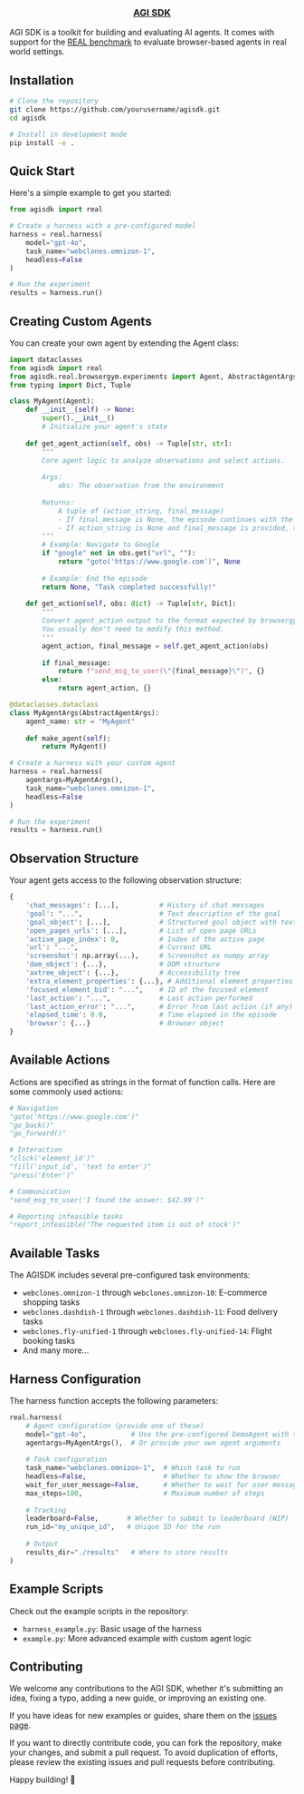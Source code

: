 <p align="center">
  <a href="https://theagi.company">
    <h3 align="center">AGI SDK</h3>
  </a>
</p>

AGI SDK is a toolkit for building and evaluating AI agents. It comes with support for the [REAL benchmark](https://realevals.xyz) to evaluate browser-based agents in real world settings.

## Installation

```bash
# Clone the repository
git clone https://github.com/yourusername/agisdk.git
cd agisdk

# Install in development mode
pip install -e .
```

## Quick Start

Here's a simple example to get you started:

```python
from agisdk import real

# Create a harness with a pre-configured model
harness = real.harness(
    model="gpt-4o",
    task_name="webclones.omnizon-1",
    headless=False
)

# Run the experiment
results = harness.run()
```

## Creating Custom Agents

You can create your own agent by extending the Agent class:

```python
import dataclasses
from agisdk import real
from agisdk.real.browsergym.experiments import Agent, AbstractAgentArgs
from typing import Dict, Tuple

class MyAgent(Agent):
    def __init__(self) -> None:
        super().__init__()
        # Initialize your agent's state
        
    def get_agent_action(self, obs) -> Tuple[str, str]:
        """
        Core agent logic to analyze observations and select actions.
        
        Args:
            obs: The observation from the environment
            
        Returns:
            A tuple of (action_string, final_message)
            - If final_message is None, the episode continues with the given action
            - If action_string is None and final_message is provided, the episode ends
        """
        # Example: Navigate to Google
        if "google" not in obs.get("url", ""):
            return "goto('https://www.google.com')", None
            
        # Example: End the episode
        return None, "Task completed successfully!"
    
    def get_action(self, obs: dict) -> Tuple[str, Dict]:
        """
        Convert agent_action output to the format expected by browsergym.
        You usually don't need to modify this method.
        """
        agent_action, final_message = self.get_agent_action(obs)
        
        if final_message:
            return f"send_msg_to_user(\"{final_message}\")", {}
        else:
            return agent_action, {}

@dataclasses.dataclass
class MyAgentArgs(AbstractAgentArgs):
    agent_name: str = "MyAgent"
    
    def make_agent(self):
        return MyAgent()

# Create a harness with your custom agent
harness = real.harness(
    agentargs=MyAgentArgs(),
    task_name="webclones.omnizon-1",
    headless=False
)

# Run the experiment
results = harness.run()
```

## Observation Structure

Your agent gets access to the following observation structure:

```python
{
    'chat_messages': [...],          # History of chat messages
    'goal': "...",                   # Text description of the goal
    'goal_object': [...],            # Structured goal object with text and images
    'open_pages_urls': [...],        # List of open page URLs
    'active_page_index': 0,          # Index of the active page
    'url': "...",                    # Current URL
    'screenshot': np.array(...),     # Screenshot as numpy array
    'dom_object': {...},             # DOM structure
    'axtree_object': {...},          # Accessibility tree
    'extra_element_properties': {...}, # Additional element properties
    'focused_element_bid': "...",    # ID of the focused element
    'last_action': "...",            # Last action performed
    'last_action_error': "...",      # Error from last action (if any)
    'elapsed_time': 0.0,             # Time elapsed in the episode
    'browser': {...}                 # Browser object
}
```

## Available Actions

Actions are specified as strings in the format of function calls. Here are some commonly used actions:

```python
# Navigation
"goto('https://www.google.com')"
"go_back()"
"go_forward()"

# Interaction
"click('element_id')"
"fill('input_id', 'text to enter')"
"press('Enter')"

# Communication
"send_msg_to_user('I found the answer: $42.99')"

# Reporting infeasible tasks
"report_infeasible('The requested item is out of stock')"
```

## Available Tasks

The AGISDK includes several pre-configured task environments:

- `webclones.omnizon-1` through `webclones.omnizon-10`: E-commerce shopping tasks
- `webclones.dashdish-1` through `webclones.dashdish-11`: Food delivery tasks
- `webclones.fly-unified-1` through `webclones.fly-unified-14`: Flight booking tasks
- And many more...

## Harness Configuration

The harness function accepts the following parameters:

```python
real.harness(
    # Agent configuration (provide one of these)
    model="gpt-4o",           # Use the pre-configured DemoAgent with this model
    agentargs=MyAgentArgs(),  # Or provide your own agent arguments
    
    # Task configuration
    task_name="webclones.omnizon-1",  # Which task to run
    headless=False,                   # Whether to show the browser
    wait_for_user_message=False,      # Whether to wait for user messages
    max_steps=100,                    # Maximum number of steps
    
    # Tracking
    leaderboard=False,       # Whether to submit to leaderboard (WIP) 
    run_id="my_unique_id",   # Unique ID for the run
    
    # Output
    results_dir="./results"   # Where to store results
)
```

## Example Scripts

Check out the example scripts in the repository:

- `harness_example.py`: Basic usage of the harness
- `example.py`: More advanced example with custom agent logic

## Contributing

We welcome any contributions to the AGI SDK, whether it's submitting an idea, fixing a typo, adding a new guide, or improving an existing one.

If you have ideas for new examples or guides, share them on the [issues page](https://github.com/agi-inc/agisdk/issues).

If you want to directly contribute code, you can fork the repository, make your changes, and submit a pull request.
To avoid duplication of efforts, please review the existing issues and pull requests before contributing.

Happy building! 🙌
